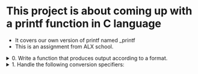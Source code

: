 # This project is about coming up with a printf function in C language

* It covers our own version of printf named _printf
* This is an assignment from ALX school.
<details>
	<summary> 0. Write a function that produces output according to a format. </summary>
	* c
	* s
	* %
</details>
<details>
	<summary> 1. Handle the following conversion specifiers: </summary>
	* d
	* i
</details>
